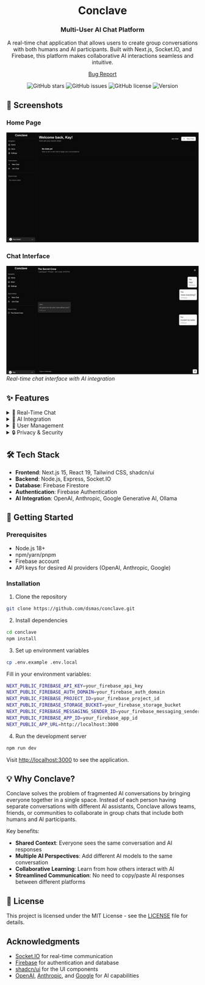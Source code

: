 <div align="center">

# Conclave
### Multi-User AI Chat Platform

A real-time chat application that allows users to create group conversations with both humans and AI participants. Built with Next.js, Socket.IO, and Firebase, this platform makes collaborative AI interactions seamless and intuitive.

[Bug Report](https://github.com/kayroye/conclave/issues)

![GitHub stars](https://img.shields.io/github/stars/kayroye/conclave)
![GitHub issues](https://img.shields.io/github/issues/kayroye/conclave)
![GitHub license](https://img.shields.io/github/license/kayroye/conclave)
![Version](https://img.shields.io/badge/version-0.3.8-blue)

</div>

## 📸 Screenshots

### Home Page
![Home Page](docs/home.jpeg)

### Chat Interface
![Chat Interface](docs/chat.png)
*Real-time chat interface with AI integration*

## ✨ Features

<details>
<summary>💬 Real-Time Chat</summary>

- Socket.IO-powered real-time messaging
- Group conversations with multiple participants
- Message history and infinite scrolling
- Join chats via unique codes
</details>

<details>
<summary>🤖 AI Integration</summary>

- Add multiple AI participants to any chat
- Support for various AI providers (OpenAI, Anthropic, Google, Ollama)
- Customizable AI system prompts
- Stream AI responses in real-time
</details>

<details>
<summary>👥 User Management</summary>

- User authentication and profiles
- Personal API key management for AI services
- Chat creation and management
- User preferences
</details>

<details>
<summary>🔒 Privacy & Security</summary>

- Private and public chat options
- Secure API key storage
- Firebase authentication
</details>

## 🛠️ Tech Stack

- **Frontend**: Next.js 15, React 19, Tailwind CSS, shadcn/ui
- **Backend**: Node.js, Express, Socket.IO
- **Database**: Firebase Firestore
- **Authentication**: Firebase Authentication
- **AI Integration**: OpenAI, Anthropic, Google Generative AI, Ollama

## 🚀 Getting Started

### Prerequisites

- Node.js 18+
- npm/yarn/pnpm
- Firebase account
- API keys for desired AI providers (OpenAI, Anthropic, Google)

### Installation

1. Clone the repository

```bash
git clone https://github.com/dsmas/conclave.git
```

2. Install dependencies
```bash
cd conclave
npm install
```

3. Set up environment variables
```bash
cp .env.example .env.local
```

Fill in your environment variables:
```bash
NEXT_PUBLIC_FIREBASE_API_KEY=your_firebase_api_key
NEXT_PUBLIC_FIREBASE_AUTH_DOMAIN=your_firebase_auth_domain
NEXT_PUBLIC_FIREBASE_PROJECT_ID=your_firebase_project_id
NEXT_PUBLIC_FIREBASE_STORAGE_BUCKET=your_firebase_storage_bucket
NEXT_PUBLIC_FIREBASE_MESSAGING_SENDER_ID=your_firebase_messaging_sender_id
NEXT_PUBLIC_FIREBASE_APP_ID=your_firebase_app_id
NEXT_PUBLIC_APP_URL=http://localhost:3000
```

4. Run the development server
```bash
npm run dev
```

Visit [http://localhost:3000](http://localhost:3000) to see the application.

## 💡 Why Conclave?

Conclave solves the problem of fragmented AI conversations by bringing everyone together in a single space. Instead of each person having separate conversations with different AI assistants, Conclave allows teams, friends, or communities to collaborate in group chats that include both humans and AI participants.

Key benefits:
- **Shared Context**: Everyone sees the same conversation and AI responses
- **Multiple AI Perspectives**: Add different AI models to the same conversation
- **Collaborative Learning**: Learn from how others interact with AI
- **Streamlined Communication**: No need to copy/paste AI responses between different platforms

## 📄 License

This project is licensed under the MIT License - see the [LICENSE](LICENSE) file for details.

## Acknowledgments

- [Socket.IO](https://socket.io) for real-time communication
- [Firebase](https://firebase.google.com) for authentication and database
- [shadcn/ui](https://ui.shadcn.com) for the UI components
- [OpenAI](https://openai.com), [Anthropic](https://anthropic.com), and [Google](https://ai.google.dev) for AI capabilities
